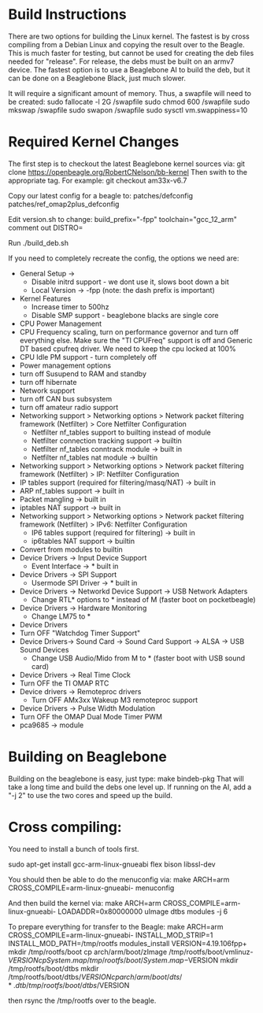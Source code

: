 # Build Instructions
There are two options for building the Linux kernel.   The fastest is by cross compiling
from a Debian Linux and copying the result over to the Beagle.  This is much faster
for testing, but cannot be used for creating the deb files needed for "release".  For 
release, the debs must be built on an armv7 device.  The fastest option is to use
a Beaglebone AI to build the deb, but it can be done on a Beaglebone Black, just much
slower.

It will require a significant amount of memory.   Thus, a swapfile will need to be created:
sudo fallocate -l 2G /swapfile
sudo chmod 600 /swapfile
sudo mkswap /swapfile
sudo swapon /swapfile
sudo sysctl vm.swappiness=10


# Required Kernel Changes
The first step is to checkout the latest Beaglebone kernel sources via:
git clone https://openbeagle.org/RobertCNelson/bb-kernel
Then swith to the appropriate tag.  For example:
git checkout am33x-v6.7

Copy our latest config for a beagle to:
patches/defconfig
patches/ref_omap2plus_defconfig

Edit version.sh to change:
build_prefix="-fpp"
toolchain="gcc_12_arm"
comment out DISTRO=

Run ./build_deb.sh

If you need to completely recreate the config, the options we need are:
* General Setup -> 
  * Disable initrd support - we dont use it, slows boot down a bit
  * Local Version -> -fpp
   (note: the dash prefix is important)
* Kernel Features
  * Increase timer to 500hz
  * Disable SMP support - beaglebone blacks are single core
* CPU Power Management 
 * CPU Frequency scaling, turn on performance governor and turn off everything else.  Make
   sure the "TI CPUFreq" support is off and Generic DT based cpufreq driver.  We need
   to keep the cpu locked at 100%
 * CPU Idle PM support - turn completely off
* Power management options
 * turn off Susupend to RAM and standby
 * turn off hibernate
* Network support
 * turn off CAN bus subsystem 
 * turn off amateur radio support
 * Networking support > Networking options > Network packet filtering framework (Netfilter) > Core Netfilter Configuration
   * Netfilter nf_tables support to builting instead of module
   *  Netfilter connection tracking support -> builtin
   * Netfilter nf_tables conntrack module -> built in
   * Netfilter nf_tables nat module -> builtin
*  Networking support > Networking options > Network packet filtering framework (Netfilter) > IP: Netfilter Configuration
  * IP tables support (required for filtering/masq/NAT) -> built in
  * ARP nf_tables support -> built in
  * Packet mangling -> built in
  * iptables NAT support -> built in
* Networking support > Networking options > Network packet filtering framework (Netfilter) > IPv6: Netfilter Configuration
  *  IP6 tables support (required for filtering) -> built in
  * ip6tables NAT support -> builtin
 * Convert from modules to builtin
 * Device Drivers -> Input Device Support
   * Event Interface -> * built in
 * Device Drivers -> SPI Support
   * Usermode SPI Driver -> * built in
 * Device Drivers -> Networkd Device Support -> USB Network Adapters
   * Change RTL* options to * instead of M (faster boot on pocketbeagle)
 * Device Drivers -> Hardware Monitoring
   * Change LM75 to *
* Device Drivers 
 * Turn OFF "Watchdog Timer Support"
* Device Drivers-> Sound Card -> Sound Card Support -> ALSA -> USB Sound Devices
  * Change USB Audio/Mido from M to * (faster boot with USB sound card)
* Device Drivers -> Real Time Clock
 * Turn OFF the TI OMAP RTC
* Device drivers -> Remoteproc drivers
  * Turn OFF AMx3xx Wakeup M3 remoteproc support
* Device Drivers -> Pulse  Width Modulation
 * Turn OFF the OMAP Dual Mode Timer PWM
 * pca9685 -> module
  

# Building on Beaglebone
Building on the beaglebone is easy, just type:
make bindeb-pkg
That will take a long time and build the debs one level up.  If running on the AI, add 
a "-j 2" to use the two cores and speed up the build.

# Cross compiling:
You need to install a bunch of tools first. 

sudo apt-get install gcc-arm-linux-gnueabi flex bison libssl-dev

You should then be able to do the menuconfig via:
make ARCH=arm CROSS_COMPILE=arm-linux-gnueabi- menuconfig

And then build the kernel via:
make ARCH=arm CROSS_COMPILE=arm-linux-gnueabi- LOADADDR=0x80000000 uImage dtbs modules -j 6

To prepare everything for transfer to the Beagle:
make ARCH=arm CROSS_COMPILE=arm-linux-gnueabi- INSTALL_MOD_STRIP=1 INSTALL_MOD_PATH=/tmp/rootfs modules_install
VERSION=4.19.106fpp+
mkdir /tmp/rootfs/boot
cp arch/arm/boot/zImage /tmp/rootfs/boot/vmlinuz-$VERSION
cp System.map /tmp/rootfs/boot/System.map-$VERSION
mkdir /tmp/rootfs/boot/dtbs
mkdir /tmp/rootfs/boot/dtbs/$VERSION
cp arch/arm/boot/dts/*.dtb /tmp/rootfs/boot/dtbs/$VERSION

then rsync the /tmp/rootfs over to the beagle.



